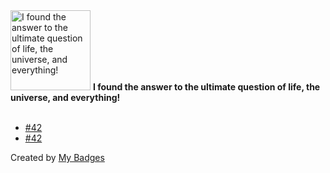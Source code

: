 <img src="https://my-badges.github.io/my-badges/the-ultimate-question.png" alt="I found the answer to the ultimate question of life, the universe, and everything!" title="I found the answer to the ultimate question of life, the universe, and everything!" width="128">
<strong>I found the answer to the ultimate question of life, the universe, and everything!</strong>
<br><br>

- <a href="https://github.com/indieweb/wordpress-indieweb/issues/42">#42</a>
- <a href="https://github.com/Tony763/skill-homeassistant/issues/42">#42</a>


Created by <a href="https://github.com/my-badges/my-badges">My Badges</a>
